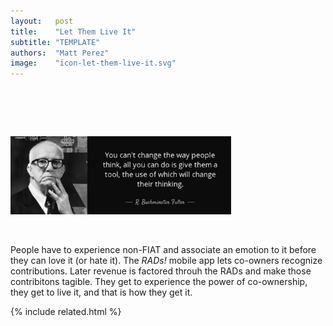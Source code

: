 ```yaml
---
layout:   post
title:    "Let Them Live It"
subtitle: "TEMPLATE"
authors:  "Matt Perez"
image:    "icon-let-them-live-it.svg"
---
```


<div style="display:none;">
 <p>People have to experience non-<span class='_paradigm'>FIAT</span> and associate an emotion to it before they can love it.</p>
</div>

<h1>&nbsp;</h1>
  <div class="_center">
   <img
    src="/assets/img/pic-let-them-live-it.svg"
    width="70%"
    alt="">
  </div>
 <p>&nbsp;</p> 
 <p>People have to experience non-<span class='_paradigm'>FIAT</span> and associate an emotion to it before they can love it (or hate it). The <em><span class='_paradigm'>RAD</span>s!</em> mobile app lets co-owners recognize contributions. Later revenue is factored throuh the <span class='_paradigm'>RAD</span>s and make those contribitons tagible. They get to experience the power of co-ownership, they get to live it, and that is how they get it.</p>

{% include related.html %}